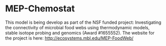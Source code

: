 # MEP-Chemostat
This model is being develop as part of the NSF funded project: Investigating the connectivity of microbial food webs using thermodynamic models, stable isotope probing and genomics (Award #1655552). The website for the project is here: http://ecosystems.mbl.edu/MEP-FoodWeb/

